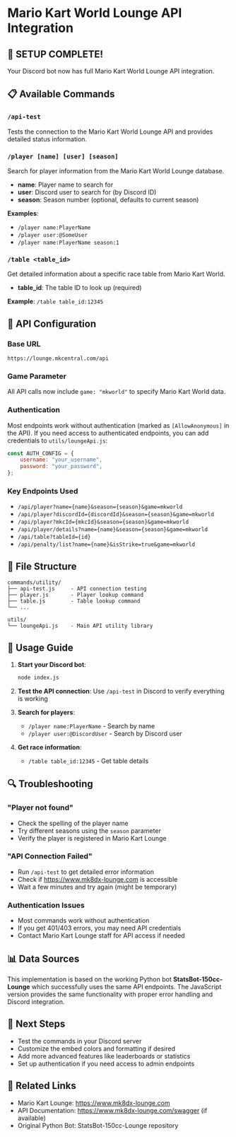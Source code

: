# Mario Kart World Lounge API Integration

## 🎉 **SETUP COMPLETE!**

Your Discord bot now has full Mario Kart World Lounge API integration.

## 📋 **Available Commands**

### `/api-test`
Tests the connection to the Mario Kart World Lounge API and provides detailed status information.

### `/player [name] [user] [season]`
Search for player information from the Mario Kart World Lounge database.
- **name**: Player name to search for
- **user**: Discord user to search for (by Discord ID)  
- **season**: Season number (optional, defaults to current season)

**Examples**:
- `/player name:PlayerName`
- `/player user:@SomeUser`
- `/player name:PlayerName season:1`

### `/table <table_id>`
Get detailed information about a specific race table from Mario Kart World.
- **table_id**: The table ID to look up (required)

**Example**: `/table table_id:12345`

## 🔧 **API Configuration**

### Base URL
```
https://lounge.mkcentral.com/api
```

### Game Parameter
All API calls now include `game: "mkworld"` to specify Mario Kart World data.

### Authentication
Most endpoints work without authentication (marked as `[AllowAnonymous]` in the API). If you need access to authenticated endpoints, you can add credentials to `utils/loungeApi.js`:

```javascript
const AUTH_CONFIG = {
    username: "your_username",
    password: "your_password",
};
```

### Key Endpoints Used
- `/api/player?name={name}&season={season}&game=mkworld`
- `/api/player?discordId={discordId}&season={season}&game=mkworld`
- `/api/player?mkcId={mkcId}&season={season}&game=mkworld`
- `/api/player/details?name={name}&season={season}&game=mkworld`
- `/api/table?tableId={id}`
- `/api/penalty/list?name={name}&isStrike=true&game=mkworld`

## 📁 **File Structure**

```
commands/utility/
├── api-test.js     - API connection testing
├── player.js       - Player lookup command
├── table.js        - Table lookup command
└── ...

utils/
└── loungeApi.js    - Main API utility library
```

## 🚀 **Usage Guide**

1. **Start your Discord bot**:
   ```bash
   node index.js
   ```

2. **Test the API connection**:
   Use `/api-test` in Discord to verify everything is working

3. **Search for players**:
   - `/player name:PlayerName` - Search by name
   - `/player user:@DiscordUser` - Search by Discord user

4. **Get race information**:
   - `/table table_id:12345` - Get table details

## 🔍 **Troubleshooting**

### "Player not found"
- Check the spelling of the player name
- Try different seasons using the `season` parameter
- Verify the player is registered in Mario Kart Lounge

### "API Connection Failed"
- Run `/api-test` to get detailed error information
- Check if https://www.mk8dx-lounge.com is accessible
- Wait a few minutes and try again (might be temporary)

### Authentication Issues
- Most commands work without authentication
- If you get 401/403 errors, you may need API credentials
- Contact Mario Kart Lounge staff for API access if needed

## 📊 **Data Sources**

This implementation is based on the working Python bot **StatsBot-150cc-Lounge** which successfully uses the same API endpoints. The JavaScript version provides the same functionality with proper error handling and Discord integration.

## 🎯 **Next Steps**

- Test the commands in your Discord server
- Customize the embed colors and formatting if desired
- Add more advanced features like leaderboards or statistics
- Set up authentication if you need access to admin endpoints

## 🔗 **Related Links**

- Mario Kart Lounge: https://www.mk8dx-lounge.com
- API Documentation: https://www.mk8dx-lounge.com/swagger (if available)
- Original Python Bot: StatsBot-150cc-Lounge repository